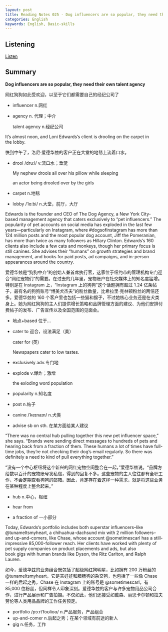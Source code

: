 ```yaml
---
layout: post
title: Reading Notes 025 - Dog influencers are so popular, they need their own talent agency
categories: English
keywords: English, Basic-skills
---
```




## Listening

[Listen](https://reading.liulishuo.com/share/audios/NTVjMDEwMDAwMDAwMDE1Nw==?login=44086617)

## Summary

**Dog influencers are so popular, they need their own talent agency**

网红狗狗如此受欢迎，以至于它们都需要自己的经纪公司了

* influencer n.网红

* agency n. 代理；中介

  talent agency n.经纪公司

  

It’s almost noon, and Loni Edwards’s client is drooling on the carpet in the lobby.

快到中午了，洛尼·爱德华兹的客户正在大堂的地毯上流着口水。

* drool /druːl/ v.流口水；垂涎

  My nephew drools all over his pillow while sleeping

  an actor being drooled over by the girls

* carpet n.地毯

* lobby /ˈlɑːbi/ n.大堂，前厅，大厅

  

Edwards is the founder and CEO of The Dog Agency, a New York City-based management agency that caters exclusively to “pet influencers.” The popularity of pet accounts on social media has exploded in the last few years—particularly on Instagram, where #dogsofinstagram has more than 124 million posts and the most popular dog account, Jiff the Pomeranian, has more than twice as many followers as Hillary Clinton. Edwards’s 160 clients also include a few cats and monkeys, though her primary focus is still canines. She advises their “humans” on growth strategies and brand management, and books for paid posts, ad campaigns, and in-person appearances around the country.

爱德华兹是“狗狗中介”的创始人兼首席执行官，这家位于纽约市的管理机构专门迎合“网红宠物们”的需要。在过去的几年里，宠物账户在社交媒体上的知名度猛增。特别是在 Instagram 上，“Instagram 上的狗狗”这个话题拥有超过 1.24 亿条帖子，最有名的狗狗账号“博美犬杰夫”的粉丝数量，比希拉里·克林顿粉丝的两倍还多。爱德华兹的 160 个客户里也包括一些猫和猴子，不过她核心业务还是在犬类身上。她为网红狗狗的主人们提供增长策略和品牌管理方面的建议、为他们安排付费帖子的发布、广告宣传以及全国范围的见面会。

* 地点+based 位于...

* cater to 迎合，设法满足（美）

  cater for (英)

  Newspapers cater to low tastes.

* exclusively adv.专门地

* explode v.爆炸；激增

  the exloding word population

* popularity n.知名度

* post n.帖子

* canine /ˈkeɪnaɪn/ n.犬类

* advise sb on sth. 在某方面给某人建议



“There was no central hub pulling together this new pet influencer space,” she says. “Brands were sending direct messages to hundreds of pets and hearing back from a fraction of them. These humans a lot of times have full-time jobs, they’re not checking their dog’s email regularly. So there was definitely a need to kind of pull everything together.”

“没有一个中心枢纽将这个新兴的网红宠物空间整合在一起，”爱德华兹说。“品牌方给数以百计的宠物账号发私信，得到的回复不多。这些宠物的主人往往都有全职工作，不会定期查看狗狗的邮箱。因此，肯定存在着这样一种需求，就是将这些业务在某种程度上整合起来。”

* hub n.中心，枢纽

* hear from 

* a fraction of 一小部分

  

Today, Edwards’s portfolio includes both superstar influencers–like @tunameltsmyheart, a chihuahua-dachsund mix with 2 million followers–and up-and-comers, like Chase, whose account @sometimescarl has a still-impressive 85,000-follower reach. Her clients have worked with plenty of pet supply companies on product placements and ads, but also book gigs with human brands like Dyson, the Ritz Carlton, and Ralph Lauren.

如今，爱德华兹的业务组合既包括了超级网红狗明星，比如拥有 200 万粉丝的 @tunameltsmyheart，它是吉娃娃和腊肠狗的杂交狗，也包括了一些像 Chase 一样的后起之秀，Chase 在 Instagram 上的账号是 @sometimescarl，有 85,000 位粉丝，但同样令人印象深刻。爱德华兹的客户与许多宠物用品公司合作，进行产品展示和广告拍摄。不仅如此，他们还接受如戴森、丽思卡尔顿和拉夫劳伦等人类用品品牌的工作任务预定。

* portfolio /pɔːrtˈfoʊlioʊ/ n.产品服务，产品组合
* up-and-comer n.后起之秀；在某个领域有前途的新人
* gig n.任务，工作


